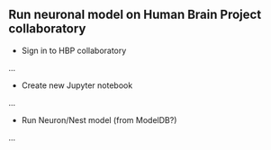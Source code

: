 
## Run neuronal model on Human Brain Project collaboratory

- Sign in to HBP collaboratory

...

- Create new Jupyter notebook

...

- Run Neuron/Nest model (from ModelDB?)

...
